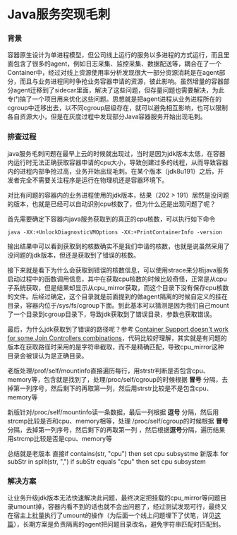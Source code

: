 # Java服务突现毛刺


### 背景

容器原生设计为单进程模型，但公司线上运行的服务以多进程的方式运行，而且里面包含了很多的agent，例如日志采集、监控采集、数据配送等，耦合在了一个Container中，经过对线上资源使用率分析发现很大一部分资源消耗是在agent部分，而且与业务进程同时争抢业务容器申请的资源，彼此影响。虽然增量的容器部分agent迁移到了sidecar里面，解决了这些问题，但存量问题也需要解决，为此专门搞了一个项目用来优化这些问题。思想就是把agent进程从业务进程所在的cgroup中迁移出去，以不同cgroup层级存在，就可以避免相互影响，也可以限制各自资源大小，但是在灰度过程中发现部分Java容器服务开始出现毛刺。

### 排查过程

java服务毛刺问题在最早上云的时候就出现过，当时是因为jdk版本太低，在容器内运行时无法正确获取容器申请的cpu大小，导致创建过多的线程，从而导致容器内的进程内部争抢过高，业务开始出现毛刺。在某个版本（jdk8u191）之后，开发者完全不需要关注程序是运行在物理机还是容器环境下。

对比有问题的容器内的业务进程使用的jdk版本，结果（202 > 191）居然是没问题的版本，也就是已经可以自动识别cpu核数了，但为什么还是出现问题了呢？

首先需要确定下容器内java服务获取到的真正的cpu核数，可以执行如下命令

```shell
java -XX:+UnlockDiagnosticVMOptions -XX:+PrintContainerInfo -version
```

输出结果中可以看到获取到的核数确实不是我们申请的核数，也就是说虽然采用了没问题的jdk版本，但还是获取到了错误的核数。

接下来就是看下为什么会获取到错误的核数信息，可以使用strace来分析java服务启动过程中的函数调用信息，其中在获取cpu核数的时候比较奇怪，正常是从cpu子系统获取，但是结果却显示从cpu_mirror获取，而这个目录下没有保存cpu核数的文件。后经过确定，这个目录就是前面提到的做agent隔离的时候自定义的挂在目录，容器内位于/sys/fs/cgroup下面。到此基本可以猜测是因为我们自己mount了一个目录到cgroup目录下，导致jdk获取到了错误目录，参数也获取错误。

最后，为什么jdk获取到了错误的路径呢？参考 [Container Support doesn't work for some Join Controllers combinations](https://hg.openjdk.java.net/jdk-updates/jdk11u/rev/426fae9c5382)，代码比较好理解，其实就是有问题的版本在获取路径时采用的是字符串截取，而不是精确匹配，导致cpu_mirror这种目录会被误认为是正确目录。

老版处理/prof/self/mountinfo直接遍历每行，用strstr判断是否包含cpu、memory等，包含就是找到了，处理/proc/self/cgroup的时候根据 **冒号** 分隔，去掉第一列序号，然后剩下的再取第一列，然后用strstr比较是不是包含cpu、memory等

新版针对/proc/self/mountinfo读一条数据，最后一列根据 **逗号** 分隔，然后用strcmp比较是否和cpu、memory相等，处理 /proc/self/cgroup的时候根据 **冒号** 分隔，去掉第一列序号，然后剩下的再取第一列 ，然后根据**逗号**分隔，遍历结果用strcmp比较是否是cpu、memory等

总结就是老版本 直接if contains(str, "cpu") then set cpu subsystme 新版本 for subStr in split(str, ",") if subStr equals "cpu" then set cpu subsystem

### 解决方案

让业务升级jdk版本无法快速解决此问题，最终决定把挂载的cpu_mirror等问题目录umount掉，容器内看不到的话也就不会出问题了，经过测试发现可行，最终又在宿主上批量执行了umount的操作（为后面一个线上问题埋下了伏笔，详见[这篇](../docker-cgroup-unknown)），长期方案是负责隔离的agent把问题目录改名，避免字符串匹配时匹配到。

